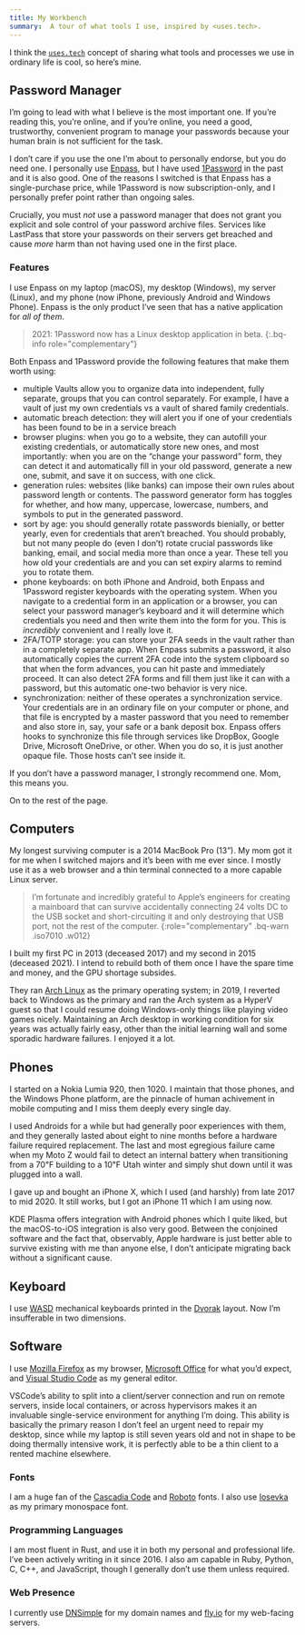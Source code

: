 ```yaml
---
title: My Workbench
summary:  A tour of what tools I use, inspired by <uses.tech>.
---
```


I think the [`uses.tech`] concept of sharing what tools and processes we use in
ordinary life is cool, so here’s mine.

## Password Manager

I’m going to lead with what I believe is the most important one. If you’re
reading this, you’re online, and if you’re online, you need a good, trustworthy,
convenient program to manage your passwords because your human brain is not
sufficient for the task.

I don’t care if you use the one I’m about to personally endorse, but you do need
one. I personally use [Enpass], but I have used [1Password] in the past and it
is also good. One of the reasons I switched is that Enpass has a single-purchase
price, while 1Password is now subscription-only, and I personally prefer point
rather than ongoing sales.

Crucially, you must *not* use a password manager that does not grant you
explicit and sole control of your password archive files. Services like LastPass
that store your passwords on their servers get breached and cause *more* harm
than not having used one in the first place.

### Features

I use Enpass on my laptop (macOS), my desktop (Windows), my server (Linux), and
my phone (now iPhone, previously Android and Windows Phone). Enpass is the only
product I’ve seen that has a native application for *all of them*.

> 2021: 1Password now has a Linux desktop application in beta.
{:.bq-info role="complementary"}

Both Enpass and 1Password provide the following features that make them worth
using:

- multiple Vaults allow you to organize data into independent, fully separate,
  groups that you can control separately. For example, I have a vault of just my
  own credentials vs a vault of shared family credentials.
- automatic breach detection: they will alert you if one of your credentials has
  been found to be in a service breach
- browser plugins: when you go to a website, they can autofill your existing
  credentials, or automatically store new ones, and most importantly: when you
  are on the “change your password” form, they can detect it and automatically
  fill in your old password, generate a new one, submit, and save it on success,
  with one click.
- generation rules: websites (like banks) can impose their own rules about
  password length or contents. The password generator form has toggles for
  whether, and how many, uppercase, lowercase, numbers, and symbols to put in
  the generated password.
- sort by age: you should generally rotate passwords bienially, or better
  yearly, even for credentials that aren’t breached. You should probably, but
  not many people do (even I don’t) rotate crucial passwords like banking,
  email, and social media more than once a year. These tell you how old your
  credentials are and you can set expiry alarms to remind you to rotate them.
- phone keyboards: on both iPhone and Android, both Enpass and 1Password
  register keyboards with the operating system. When you navigate to a
  credential form in an application or a browser, you can select your password
  manager’s keyboard and it will determine which credentials you need and then
  write them into the form for you. This is *incredibly* convenient and I really
  love it.
- 2FA/TOTP storage: you can store your 2FA seeds in the vault rather than in a
  completely separate app. When Enpass submits a password, it also automatically
  copies the current 2FA code into the system clipboard so that when the form
  advances, you can hit paste and immediately proceed. It can also detect 2FA
  forms and fill them just like it can with a password, but this automatic
  one-two behavior is very nice.
- synchronization: neither of these operates a synchronization service. Your
  credentials are in an ordinary file on your computer or phone, and that file
  is encrypted by a master password that you need to remember and also store in,
  say, your safe or a bank deposit box. Enpass offers hooks to synchronize this
  file through services like DropBox, Google Drive, Microsoft OneDrive, or
  other. When you do so, it is just another opaque file. Those hosts can’t see
  inside it.

If you don’t have a password manager, I strongly recommend one. Mom, this means
you.

On to the rest of the page.

## Computers

My longest surviving computer is a 2014 MacBook Pro (13”). My mom got it for me
when I switched majors and it’s been with me ever since. I mostly use it as a
web browser and a thin terminal connected to a more capable Linux server.

> I’m fortunate and incredibly grateful to Apple’s engineers for creating a
> mainboard that can survive accidentally connecting 24 volts DC to the USB
> socket and short-circuiting it and only destroying that USB port, not the rest
> of the computer.
{:role="complementary" .bq-warn .iso7010 .w012}

I built my first PC in 2013 (deceased 2017) and my second in 2015 (deceased
2021). I intend to rebuild both of them once I have the spare time and money,
and the GPU shortage subsides.

They ran [Arch Linux] as the primary operating system; in 2019, I reverted back
to Windows as the primary and ran the Arch system as a HyperV guest so that I
could resume doing Windows-only things like playing video games nicely.
Maintaining an Arch desktop in working condition for six years was actually
fairly easy, other than the initial learning wall and some sporadic hardware
failures. I enjoyed it a lot.

## Phones

I started on a Nokia Lumia 920, then 1020. I maintain that those phones, and the
Windows Phone platform, are the pinnacle of human achivement in mobile computing
and I miss them deeply every single day.

I used Androids for a while but had generally poor experiences with them, and
they generally lasted about eight to nine months before a hardware failure
required replacement. The last and most egregious failure came when my Moto Z
would fail to detect an internal battery when transitioning from a 70℉ building
to a 10℉ Utah winter and simply shut down until it was plugged into a wall.

I gave up and bought an iPhone X, which I used (and harshly) from late 2017 to
mid 2020. It still works, but I got an iPhone 11 which I am using now.

KDE Plasma offers integration with Android phones which I quite liked, but the
macOS-to-iOS integration is also very good. Between the conjoined software and
the fact that, observably, Apple hardware is just better able to survive
existing with me than anyone else, I don’t anticipate migrating back without a
significant cause.

## Keyboard

I use [WASD] mechanical keyboards printed in the [Dvorak] layout. Now I’m
insufferable in two dimensions.

## Software

I use [Mozilla Firefox] as my browser, [Microsoft Office] for what you’d expect,
and [Visual Studio Code] as my general editor.

VSCode’s ability to split into a client/server connection and run on remote
servers, inside local containers, or across hypervisors makes it an invaluable
single-service environment for anything I’m doing. This ability is basically the
primary reason I don’t feel an urgent need to repair my desktop, since while my
laptop is still seven years old and not in shape to be doing thermally intensive
work, it is perfectly able to be a thin client to a rented machine elsewhere.

### Fonts

I am a huge fan of the [Cascadia Code] and [Roboto] fonts. I also use [Iosevka]
as my primary monospace font.

### Programming Languages

I am most fluent in Rust, and use it in both my personal and professional life.
I’ve been actively writing in it since 2016. I also am capable in Ruby, Python,
C, C++, and JavaScript, though I generally don’t use them unless required.

### Web Presence

I currently use [DNSimple] for my domain names and [fly.io] for my web-facing
servers.

[1Password]: https://1password.com/
[Arch Linux]: https://archlinux.org/
[Cascadia Code]: https://github.com/Microsoft/Cascadia-Code
[DNSimple]: https://dnsimple.com/
[Dvorak]: https://en.wikipedia.org/wiki/Dvorak_keyboard_layout
[Enpass]: https://enpass.io
[Iosevka]: https://typeof.net/Iosevka
[Microsoft Office]: https://office.microsoft.com/
[Mozilla Firefox]: https://firefox.com/
[Roboto]: https://fonts.google.com/specimen/Roboto
[Visual Studio Code]: https://code.visualstudio.com/
[WASD]: https://www.wasdkeyboards.com/
[fly.io]: https://fly.io/
[`uses.tech`]: https://uses.tech/
